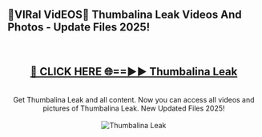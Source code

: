 <h2>🔴VIRal VidEOS🔴 Thumbalina Leak Videos And Photos - Update Files 2025!</h2>
<br>
<div align="center">
<h2><a href="https://virallinks.top/odZfE0" rel="nofollow">🔴 CLICK HERE 🌐==►► Thumbalina Leak</a></h2>
<br>
Get Thumbalina Leak and all content. Now you can access all videos and pictures of Thumbalina Leak. New Updated Files 2025!
<br>
<br>
<a href="https://virallinks.top/odZfE0" rel="nofollow" data-target="animated-image.originalLink"><img src="https://i.imgur.com/dJHk4Zq.gif)" alt="Thumbalina Leak" style="max-width: 100%; display: inline-block;" data-target="animated-image.originalImage"></a>
</div>
<br>
